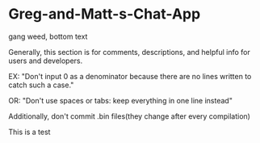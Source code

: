 # Greg-and-Matt-s-Chat-App
gang weed, bottom text


Generally, this section is for comments, descriptions, and helpful info for users and developers.

EX: "Don't input 0 as a denominator because there are no lines written to catch such a case."

OR: "Don't use spaces or tabs: keep everything in one line instead"

Additionally, don't commit .bin files(they change after every compilation)

This is a test
